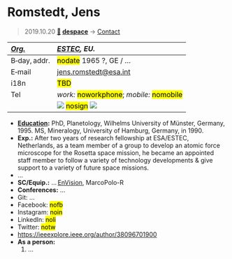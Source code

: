 # Romstedt, Jens
> 2019.10.20 **[🚀](../index/index.md) [despace](index.md)** → [Contact](contact.md)

|*[Org.](contact.md)*|*[ESTEC](zz_estec.md), EU.*|
|:--|:--|
|B‑day, addr.|<mark>nodate</mark> 1965 ?, GE / …|
|E‑mail|<jens.romstedt@esa.int>|
|i18n|<mark>TBD</mark>|
|Tel|*work:* <mark>noworkphone</mark>; *mobile:* <mark>nomobile</mark>|
||[![](f/contact/r/romstedt1_photo_thumb.jpg)](f/contact/r/romstedt1_photo.jpg) <mark>nosign</mark> [![](f/contact//1_sign_thumb.jpg)](f/contact//1_sign.png)|

   - **[Education](edu.md):** PhD, Planetology, Wilhelms University of Münster, Germany, 1995. MS, Mineralogy, University of Hamburg, Germany, in 1990.
   - **Exp.:** After two years of research fellowship at ESA/ESTEC, Netherlands, as a team member of a group to develop an atomic force microscope for the Rosetta space mission, he became an appointed staff member to follow a variety of technology developments & give support to a variety of future space missions.
   - …
   - **SC/Equip.:** … [EnVision](envision.md), MarcoPolo-R
   - **Conferences:** …
   - Git: …
   - Facebook: <mark>nofb</mark>
   - Instagram: <mark>noin</mark>
   - LinkedIn: <mark>noli</mark>
   - Twitter: <mark>notw</mark>
   - <https://ieeexplore.ieee.org/author/38096701900>
   - **As a person:**
      1. …
